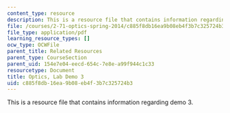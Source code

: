 ```yaml
---
content_type: resource
description: This is a resource file that contains information regarding demo 3.
file: /courses/2-71-optics-spring-2014/c885f8db16ea9b08eb4f3b7c325724b3_MIT2_71S14_Demo_3.pdf
file_type: application/pdf
learning_resource_types: []
ocw_type: OCWFile
parent_title: Related Resources
parent_type: CourseSection
parent_uid: 154e7e04-eecd-654c-7e8e-a99f944c1c33
resourcetype: Document
title: Optics, Lab Demo 3
uid: c885f8db-16ea-9b08-eb4f-3b7c325724b3
---
```

This is a resource file that contains information regarding demo 3.

